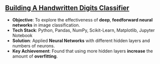 ## [Building A Handwritten Digits Classifier](https://github.com/thiago-cb/datascience/blob/master/Machine%20Learning/Building%20A%20Handwritten%20Digits%20Classifier/Building%20A%20Handwritten%20Digits%20Classifier.ipynb)
- **Objective**: To explore the effectiveness of **deep**, **feedforward neural networks** in image classification.
- **Tech Stack**: Python, Pandas, NumPy, Scikit-Learn, Matplotlib, Jupyter Notebook
- **Solution**: Applied **Neural Networks** with different hidden layers and numbers of neurons.
- **Key Achievement**: Found that using more hidden layers **increase** the amount of **overfitting**.
